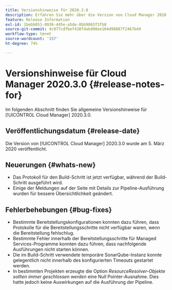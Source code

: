 ```yaml
---
title: Versionshinweise für 2020.3.0
description: Erfahren Sie mehr über die Version von Cloud Manager 2020.3.0.
feature: Release Information
exl-id: 1bebb051-0936-445e-a5de-8bb9063f3fb8
source-git-commit: 4c977cdfbef438fdabd90ee104d98887f2467b49
workflow-type: tm+mt
source-wordcount: '157'
ht-degree: 74%

---
```


# Versionshinweise für Cloud Manager 2020.3.0 {#release-notes-for}

Im folgenden Abschnitt finden Sie allgemeine Versionshinweise für [!UICONTROL Cloud Manager] 2020.3.0.

## Veröffentlichungsdatum {#release-date}

Die Version von [!UICONTROL Cloud Manager] 2020.3.0 wurde am 5. März 2020 veröffentlicht.

## Neuerungen {#whats-new}

* Das Protokoll für den Build-Schritt ist jetzt verfügbar, während der Build-Schritt ausgeführt wird.
* Einige der Meldungen auf der Seite mit Details zur Pipeline-Ausführung wurden für bessere Übersichtlichkeit geändert.

## Fehlerbehebungen {#bug-fixes}

* Bestimmte Bereitstellungskonfigurationen konnten dazu führen, dass Protokolle für die Bereitstellungsschritte nicht verfügbar waren, wenn die Bereitstellung fehlschlug.
* Bestimmte Fehler innerhalb der Bereitstellungsschritte für Managed Services-Programme konnten dazu führen, dass nachfolgende Ausführungen nicht starten können.
* Die im Build-Schritt verwendete temporäre SonarQube-Instanz konnte gelegentlich nicht innerhalb des konfigurierten Timeouts gestartet werden.
* In bestimmten Projekten erzeugte die Option *ResourceResolver-Objekte sollten immer geschlossen werden* eine Null Pointer-Ausnahme. Dies hatte jedoch keine Auswirkungen auf die Ausführung der Pipeline.
